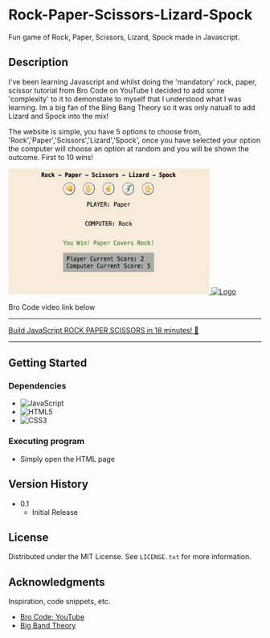 # Rock-Paper-Scissors-Lizard-Spock

Fun game of Rock, Paper, Scissors, Lizard, Spock made in Javascript.

## Description

I've been learning Javascript and whilst doing the 'mandatory' rock, paper, scissor tutorial from Bro Code on YouTube I
decided to add some 'complexity' to it to demonstate to myself that I understood what I was learning.
Im a big fan of the Bing Bang Theory so it was only natuall to add Lizard and Spock into the mix!

The website is simple, you have 5 options to choose from, 'Rock','Paper','Scissors','Lizard','Spock', once you have
selected your option the computer will choose an option at random and you will be shown the outcome.
First to 10 wins!


  <a href="https://github.com/danielpilborough/RockPaperScissorLizardSpock">
    <img src="images/demo.png" alt="Logo" width="400" height="250">
  </a>

  <a href="https://upload.wikimedia.org/wikipedia/en/c/cc/Rock_paper_scissors_lizard_spock.png">
    <img src="https://upload.wikimedia.org/wikipedia/en/c/cc/Rock_paper_scissors_lizard_spock.png" alt="Logo" width="400" height="250">
  </a>





Bro Code video link below
________________________________________________________
[Build JavaScript ROCK PAPER SCISSORS in 18 minutes! 👊](https://www.youtube.com/watch?v=3uKdQx-SZ5A&t=772s)
________________________________________________________

## Getting Started

### Dependencies

* ![JavaScript](https://img.shields.io/badge/javascript-%23323330.svg?style=for-the-badge&logo=javascript&logoColor=%23F7DF1E)
* ![HTML5](https://img.shields.io/badge/html5-%23E34F26.svg?style=for-the-badge&logo=html5&logoColor=white)
* ![CSS3](https://img.shields.io/badge/css3-%231572B6.svg?style=for-the-badge&logo=css3&logoColor=white)



### Executing program

* Simply open the HTML page

## Version History

* 0.1
    * Initial Release

## License

Distributed under the MIT License. See `LICENSE.txt` for more information.


## Acknowledgments

Inspiration, code snippets, etc.
* [Bro Code: YouTube](https://www.youtube.com/@BroCodez)
* [Big Band Theory](https://bigbangtheory.fandom.com/wiki/Rock,_Paper,_Scissors,_Lizard,_Spock)
